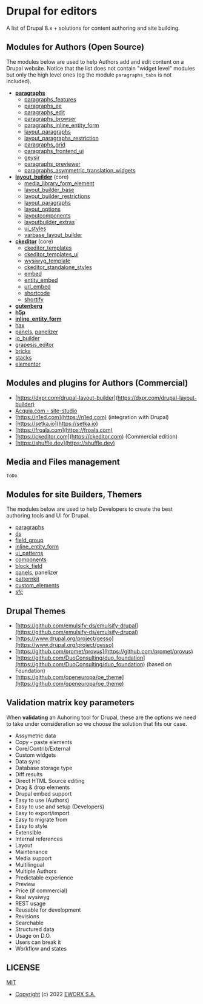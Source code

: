 # Drupal for editors

A list of Drupal 8.x + solutions for content authoring and site building.

## Modules for Authors (Open Source)

The modules below are used to help Authors add and edit content on a Drupal website.
Notice that the list does not contain "widget level" modules but only the high level ones (eg the module `paragraphs_tabs` is not included).

- [**paragraphs**](https://drupal.org/project/paragraphs)
  - [paragraphs_features](https://drupal.org/project/paragraphs_features)
  - [paragraphs_ee](https://drupal.org/project/paragraphs_ee)
  - [paragraphs_edit](https://drupal.org/project/paragraphs_edit)
  - [paragraphs_browser](https://drupal.org/project/paragraphs_browser)
  - [paragraphs_inline_entity_form](https://drupal.org/project/paragraphs_inline_entity_form)
  - [layout_paragraphs](https://drupal.org/project/layout_paragraphs)
  - [layout_paragraphs_restriction](https://drupal.org/project/layout_paragraphs_restriction)
  - [paragraphs_grid](https://drupal.org/project/paragraphs_grid)
  - [paragraphs_frontend_ui](https://drupal.org/project/paragraphs_frontend_ui)
  - [geysir](https://drupal.org/project/geysir)
  - [paragraphs_previewer](https://drupal.org/project/paragraphs_previewer)
  - [paragraphs_asymmetric_translation_widgets](https://drupal.org/project/paragraphs_asymmetric_translation_widgets)
- [**layout_builder**](https://drupal.org/project/layout_builder) (core)
  - [media_library_form_element](https://drupal.org/project/media_library_form_element)
  - [layout_builder_base](https://drupal.org/project/layout_builder_base)
  - [layout_builder_restrictions](https://drupal.org/project/layout_builder_restrictions)
  - [layout_paragraphs](https://drupal.org/project/layout_paragraphs)
  - [layout_options](https://drupal.org/project/layout_options)
  - [layoutcomponents](https://drupal.org/project/layoutcomponents)
  - [layoutbuilder_extras](https://drupal.org/project/layoutbuilder_extras)
  - [ui_styles](https://drupal.org/project/ui_styles)
  - [varbase_layout_builder](https://drupal.org/project/varbase_layout_builder)
- [**ckeditor**](https://drupal.org/project/ckeditor) (core)
  - [ckeditor_templates](https://drupal.org/project/ckeditor_templates)
  - [ckeditor_templates_ui](https://drupal.org/project/ckeditor_templates_ui)
  - [wysiwyg_template](https://drupal.org/project/wysiwyg_template)
  - [ckeditor_standalone_styles](https://drupal.org/project/ckeditor_standalone_styles)
  - [embed](https://drupal.org/project/embed)
  - [entity_embed](https://drupal.org/project/entity_embed)
  - [url_embed](https://drupal.org/project/url_embed)
  - [shortcode](https://drupal.org/project/shortcode)
  - [shortify](https://drupal.org/project/shortify)
- [**gutenberg**](https://drupal.org/project/gutenberg)
- [**h5p**](https://drupal.org/project/h5p)
- [**inline_entity_form**](https://drupal.org/project/inline_entity_form)
- [hax](https://drupal.org/project/hax)
- [panels](https://drupal.org/project/panels), [panelizer](https://drupal.org/project/panelizer)
- [io_builder](https://drupal.org/project/io_builder)
- [grapesjs_editor](https://drupal.org/project/grapesjs_editor)
- [bricks](https://drupal.org/project/bricks)
- [stacks](https://drupal.org/project/stacks)
- [elementor](https://drupal.org/project/elementor)

## Modules and plugins for Authors (Commercial)

- [https://dxpr.com/drupal-layout-builder](https://dxpr.com/drupal-layout-builder)
- [Acquia.com - site-studio](https://www.acquia.com/products/drupal-cloud/site-studio)
- [https://n1ed.com](https://n1ed.com) (integration with Drupal)
- [https://setka.io](https://setka.io)
- [https://froala.com](https://froala.com)
- [https://ckeditor.com](https://ckeditor.com) (Commercial edition)
- [https://shuffle.dev](https://shuffle.dev)

## Media and Files management

`ToDo`

## Modules for site Builders, Themers

The modules below are used to help Developers to create the best authoring tools and UI for Drupal.

- [paragraphs](https://drupal.org/project/paragraphs)
- [ds](https://drupal.org/project/ds)
- [field_group](https://drupal.org/project/field_group)
- [inline_entity_form](https://drupal.org/project/inline_entity_form)
- [ui_patterns](https://drupal.org/project/ui_patterns)
- [components](https://drupal.org/project/components)
- [block_field](https://drupal.org/project/block_field)
- [panels](https://drupal.org/project/panels), panelizer
- [patternkit](https://drupal.org/project/patternkit)
- [custom_elements](https://drupal.org/project/custom_elements)
- [sfc](https://drupal.org/project/sfc)

## Drupal Themes

- [https://github.com/emulsify-ds/emulsify-drupal](https://github.com/emulsify-ds/emulsify-drupal)
- [https://www.drupal.org/project/gesso](https://www.drupal.org/project/gesso)
- [https://github.com/promet/provus](https://github.com/promet/provus)
- [https://github.com/DuoConsulting/duo_foundation](https://github.com/DuoConsulting/duo_foundation) (based on Foundation)
- [https://github.com/openeuropa/oe_theme](https://github.com/openeuropa/oe_theme)

## Validation matrix key parameters

When **validating** an Auhoring tool for Drupal, these are the options we need to take under consideration so we choose the solution that fits our case.

- Assymetric data
- Copy - paste elements
- Core/Contrib/External
- Custom widgets
- Data sync
- Database storage type
- Diff results
- Direct HTML Source editing
- Drag & drop elements
- Drupal embed support
- Easy to use (Authors)
- Easy to use and setup (Developers)
- Easy to export/import
- Easy to migrate from
- Easy to style
- Extensible
- Internal references
- Layout
- Maintenance
- Media support
- Multilingual
- Multiple Authors
- Predictable experience
- Preview
- Price (if commercial)
- Real wysiwyg
- REST usage
- Reusable for development
- Revisions
- Searchable
- Structured data
- Usage on D.O.
- Users can break it
- Workflow and states

## LICENSE

[MIT](LICENSE) 
- [Copyright](https://drupal.org/project/Copyright) (c) 2022 [EWORX S.A.](https://github.com/eworx-org)
